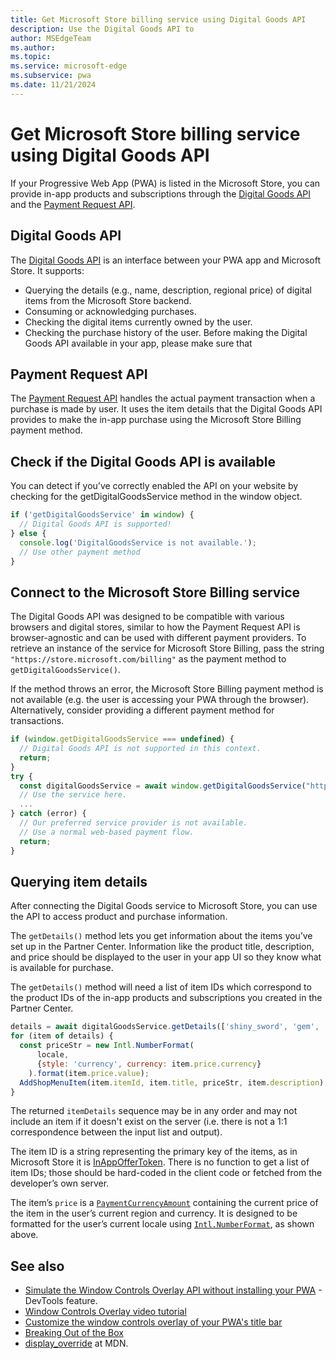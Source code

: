 ```yaml
---
title: Get Microsoft Store billing service using Digital Goods API
description: Use the Digital Goods API to
author: MSEdgeTeam
ms.author: 
ms.topic: 
ms.service: microsoft-edge
ms.subservice: pwa
ms.date: 11/21/2024
---
```

# Get Microsoft Store billing service using Digital Goods API

If your Progressive Web App (PWA) is listed in the Microsoft Store, you can provide in-app products and subscriptions through the [Digital Goods API](https://github.com/MicrosoftEdge/MSEdgeExplainers/blob/main/PwaDigitalGoods/explainer.md) and the [Payment Request API](https://www.w3.org/TR/payment-request/).

## Digital Goods API
The [Digital Goods API](https://github.com/MicrosoftEdge/MSEdgeExplainers/blob/main/PwaDigitalGoods/explainer.md) is an interface between your PWA app and Microsoft Store. It supports:
* Querying the details (e.g., name, description, regional price) of digital items from the Microsoft Store backend.
* Consuming or acknowledging purchases.
* Checking the digital items currently owned by the user.
* Checking the purchase history of the user.
Before making the Digital Goods API available in your app, please make sure that 


## Payment Request API
The [Payment Request API](https://www.w3.org/TR/payment-request/)⁠⁠ handles the actual payment transaction when a purchase is made by user. It uses the item details that the Digital Goods API provides to make the in-app purchase using the Microsoft Store Billing payment method.

## Check if the Digital Goods API is available
You can detect if you’ve correctly enabled the API on your website by checking for the getDigitalGoodsService method in the window object. 
```javascript
if ('getDigitalGoodsService' in window) {
  // Digital Goods API is supported!
} else {
  console.log('DigitalGoodsService is not available.');
  // Use other payment method
}
```

## Connect to the Microsoft Store Billing service
The Digital Goods API was designed to be compatible with various browsers and digital stores, similar to how the Payment Request API is browser-agnostic and can be used with different payment providers. To retrieve an instance of the service for Microsoft Store Billing, pass the string `"https://store.microsoft.com/billing"` as the payment method to `getDigitalGoodsService()`.

If the method throws an error, the Microsoft Store Billing payment method is not available (e.g. the user is accessing your PWA through the browser). Alternatively, consider providing a different payment method for transactions.
```javascript
if (window.getDigitalGoodsService === undefined) {
  // Digital Goods API is not supported in this context.
  return;
}
try {
  const digitalGoodsService = await window.getDigitalGoodsService("https://store.microsoft.com/billing");
  // Use the service here.
  ...
} catch (error) {
  // Our preferred service provider is not available.
  // Use a normal web-based payment flow.
  return;
}
```

## Querying item details

After connecting the Digital Goods service to Microsoft Store, you can use the API to access product and purchase information.

The `getDetails()` method lets you get information about the items you’ve set up in the Partner Center. Information like the product title, description, and price should be displayed to the user in your app UI so they know what is available for purchase.

The `getDetails()` method will need a list of item IDs which correspond to the product IDs of the in-app products and subscriptions you created in the Partner Center.

```javascript
details = await digitalGoodsService.getDetails(['shiny_sword', 'gem', 'monthly_subscription']);
for (item of details) {
  const priceStr = new Intl.NumberFormat(
      locale,
      {style: 'currency', currency: item.price.currency}
    ).format(item.price.value);
  AddShopMenuItem(item.itemId, item.title, priceStr, item.description);
}
```

The returned `itemDetails` sequence may be in any order and may not include an item if it doesn't exist on the server (i.e. there is not a 1:1 correspondence between the input list and output).

The item ID is a string representing the primary key of the items, as in Microsoft Store it is [InAppOfferToken](https://learn.microsoft.com/en-us/uwp/api/windows.services.store.storeproduct.inappoffertoken?view=winrt-22621#windows-services-store-storeproduct-inappoffertoken). There is no function to get a list of item IDs; those should be hard-coded in the client code or fetched from the developer’s own server.

The item’s `price` is a <code>[PaymentCurrencyAmount](https://www.w3.org/TR/payment-request/#dom-paymentcurrencyamount)</code> containing the current price of the item in the user’s current region and currency. It is designed to be formatted for the user’s current locale using <code>[Intl.NumberFormat](https://developer.mozilla.org/en-US/docs/Web/JavaScript/Reference/Global_Objects/Intl/NumberFormat)</code>, as shown above.








<!-- ====================================================================== -->
## See also

* [Simulate the Window Controls Overlay API without installing your PWA](../../devtools-guide-chromium/progressive-web-apps/simulate-window-controls-overlay.md) - DevTools feature.
* [Window Controls Overlay video tutorial](https://www.youtube.com/watch?v=NvClp35dFVI)
* [Customize the window controls overlay of your PWA's title bar](https://web.dev/window-controls-overlay/)
* [Breaking Out of the Box](https://alistapart.com/article/breaking-out-of-the-box/)
* [display_override](https://developer.mozilla.org/docs/Web/Manifest/display_override) at MDN.
